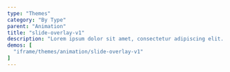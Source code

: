 ```yaml
---
type: "Themes"
category: "By Type"
parent: "Animation"
title: "slide-overlay-v1"
description: "Lorem ipsum dolor sit amet, consectetur adipiscing elit. Nunc tempus laoreet leo sit amet iaculis."
demos: [
  "iframe/themes/animation/slide-overlay-v1"
]
---
```

